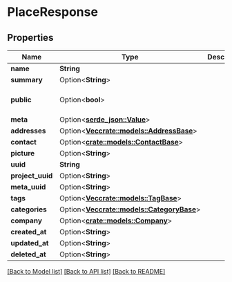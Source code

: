 # PlaceResponse

## Properties

Name | Type | Description | Notes
------------ | ------------- | ------------- | -------------
**name** | **String** |  | 
**summary** | Option<**String**> |  | [optional]
**public** | Option<**bool**> |  | [optional][default to true]
**meta** | Option<[**serde_json::Value**](.md)> |  | [optional]
**addresses** | Option<[**Vec<crate::models::AddressBase>**](AddressBase.md)> |  | [optional]
**contact** | Option<[**crate::models::ContactBase**](ContactBase.md)> |  | [optional]
**picture** | Option<**String**> |  | [optional]
**uuid** | **String** |  | 
**project_uuid** | Option<**String**> |  | [optional]
**meta_uuid** | Option<**String**> |  | [optional]
**tags** | Option<[**Vec<crate::models::TagBase>**](TagBase.md)> |  | [optional]
**categories** | Option<[**Vec<crate::models::CategoryBase>**](CategoryBase.md)> |  | [optional]
**company** | Option<[**crate::models::Company**](Company.md)> |  | [optional]
**created_at** | Option<**String**> |  | [optional]
**updated_at** | Option<**String**> |  | [optional]
**deleted_at** | Option<**String**> |  | [optional]

[[Back to Model list]](../README.md#documentation-for-models) [[Back to API list]](../README.md#documentation-for-api-endpoints) [[Back to README]](../README.md)


